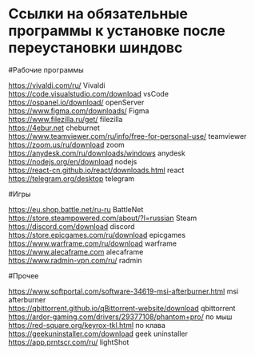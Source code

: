 # Ссылки на обязательные программы к установке после переустановки шиндовс

#Рабочие программы

https://vivaldi.com/ru/ Vivaldi <br />
https://code.visualstudio.com/download vsCode <br />
https://ospanel.io/download/ openServer <br />
https://www.figma.com/downloads/ Figma <br />
https://www.filezilla.ru/get/ filezilla <br />
https://4ebur.net cheburnet <br />
https://www.teamviewer.com/ru/info/free-for-personal-use/ teamviewer <br />
https://zoom.us/ru/download zoom <br />
https://anydesk.com/ru/downloads/windows anydesk <br />
https://nodejs.org/en/download nodejs <br />
https://react-cn.github.io/react/downloads.html react <br />
https://telegram.org/desktop telegram <br />

#Игры

https://eu.shop.battle.net/ru-ru BattleNet <br />
https://store.steampowered.com/about/?l=russian Steam <br />
https://discord.com/download discord <br />
https://store.epicgames.com/ru/download epicgames <br />
https://www.warframe.com/ru/download warframe <br />
https://www.alecaframe.com alecaframe <br />
https://www.radmin-vpn.com/ru/ radmin <br />

#Прочее

https://www.softportal.com/software-34619-msi-afterburner.html msi afterburner <br />
https://qbittorrent.github.io/qBittorrent-website/download qbittorrent <br />
https://ardor-gaming.com/drivers/29377108/phantom+pro/ по мыш <br />
https://red-square.org/keyrox-tkl.html по клава <br />
https://geekuninstaller.com/download geek uninstaller <br />
https://app.prntscr.com/ru/ lightShot <br />
